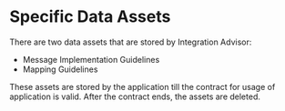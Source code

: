 <!-- loioa6491d23d2444d7384f8e11f7134bceb -->

# Specific Data Assets

There are two data assets that are stored by Integration Advisor:

-   Message Implementation Guidelines
-   Mapping Guidelines

These assets are stored by the application till the contract for usage of application is valid. After the contract ends, the assets are deleted.

